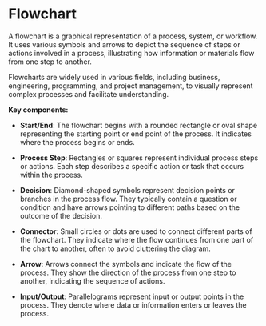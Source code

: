 # Flowchart

A flowchart is a graphical representation of a process, system, or workflow. It uses various symbols and arrows to depict the sequence of steps or actions involved in a process, illustrating how information or materials flow from one step to another.

Flowcharts are widely used in various fields, including business, engineering, programming, and project management, to visually represent complex processes and facilitate understanding.

**Key components:**

* **Start/End**: The flowchart begins with a rounded rectangle or oval shape representing the starting point or end point of the process. It indicates where the process begins or ends.

* **Process Step**: Rectangles or squares represent individual process steps or actions. Each step describes a specific action or task that occurs within the process.

* **Decision**: Diamond-shaped symbols represent decision points or branches in the process flow. They typically contain a question or condition and have arrows pointing to different paths based on the outcome of the decision.

* **Connector**: Small circles or dots are used to connect different parts of the flowchart. They indicate where the flow continues from one part of the chart to another, often to avoid cluttering the diagram.

* **Arrow**: Arrows connect the symbols and indicate the flow of the process. They show the direction of the process from one step to another, indicating the sequence of actions.

* **Input/Output**: Parallelograms represent input or output points in the process. They denote where data or information enters or leaves the process.
